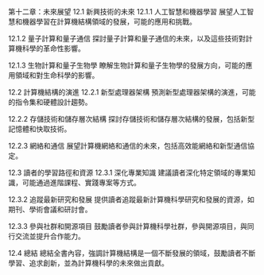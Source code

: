 第十二章：未來展望
12.1 新興技術的未來
12.1.1 人工智慧和機器學習
展望人工智慧和機器學習在計算機結構領域的發展，可能的應用和挑戰。

12.1.2 量子計算和量子通信
探討量子計算和量子通信的未來，以及這些技術對計算機科學的革命性影響。

12.1.3 生物計算和量子生物學
瞭解生物計算和量子生物學的發展方向，可能的應用領域和對生命科學的影響。

12.2 計算機結構的演進
12.2.1 新型處理器架構
預測新型處理器架構的演進，可能的指令集和硬體設計趨勢。

12.2.2 存儲技術和儲存層次結構
探討存儲技術和儲存層次結構的發展，包括新型記憶體和快取技術。

12.2.3 網絡和通信
展望計算機網絡和通信的未來，包括高效能網絡和新型通信協定。

12.3 讀者的學習路徑和資源
12.3.1 深化專業知識
建議讀者深化特定領域的專業知識，可能通過進階課程、實踐專案等方式。

12.3.2 追蹤最新研究和發展
提供讀者追蹤最新計算機科學研究和發展的資源，如期刊、學術會議和研討會。

12.3.3 參與社群和開源項目
鼓勵讀者參與計算機科學社群，參與開源項目，與同行交流並提升合作能力。

12.4 總結
總結全書內容，強調計算機結構是一個不斷發展的領域，鼓勵讀者不斷學習、追求創新，並為計算機科學的未來做出貢獻。